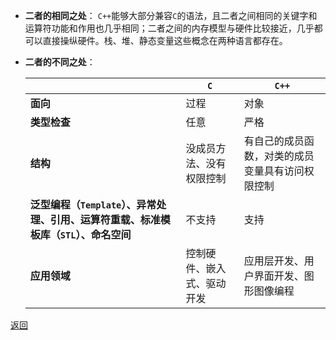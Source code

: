 - **二者的相同之处**：
	`C++`能够大部分兼容`C`的语法，且二者之间相同的关键字和运算符功能和作用也几乎相同；二者之间的内存模型与硬件比较接近，几乎都可以直接操纵硬件。栈、堆、静态变量这些概念在两种语言都存在。
- **二者的不同之处**：
	
	|| **`C`** | **`C++`**
	| - | - | -
	| **面向** | 过程 | 对象
	| **类型检查** | 任意 | 严格
	| **结构** | 没成员方法、没有权限控制 | 有自己的成员函数，对类的成员变量具有访问权限控制
	| **泛型编程（`Template`）、异常处理、引用、运算符重载、标准模板库（`STL`）、命名空间** | 不支持 | 支持
	| **应用领域** | 控制硬件、嵌入式、驱动开发 | 应用层开发、用户界面开发、图形图像编程

[返回](C++语言对比/readme)